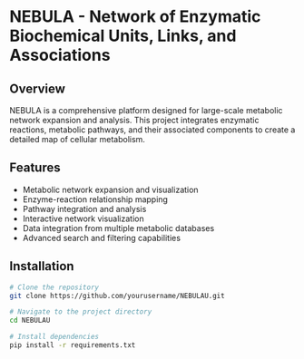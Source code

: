 # NEBULA - Network of Enzymatic Biochemical Units, Links, and Associations

## Overview
NEBULA is a comprehensive platform designed for large-scale metabolic network expansion and analysis. This project integrates enzymatic reactions, metabolic pathways, and their associated components to create a detailed map of cellular metabolism.

## Features
- Metabolic network expansion and visualization
- Enzyme-reaction relationship mapping
- Pathway integration and analysis
- Interactive network visualization
- Data integration from multiple metabolic databases
- Advanced search and filtering capabilities

## Installation
```bash
# Clone the repository
git clone https://github.com/yourusername/NEBULAU.git

# Navigate to the project directory
cd NEBULAU

# Install dependencies
pip install -r requirements.txt
